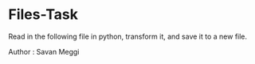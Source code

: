 # Files-Task
Read in the following file in python, transform it, and save it to a new file.

Author : Savan Meggi